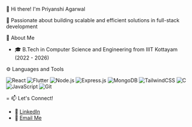 👋 Hi there! I'm Priyanshi Agarwal

🚀 Passionate about building scalable and efficient solutions in full-stack development

 💼 About Me
- 🎓 B.Tech in Computer Science and Engineering from IIIT Kottayam (2022 - 2026)


 ⚙️ Languages and Tools

![React](https://img.shields.io/badge/-React-20232A?logo=react&logoColor=61DAFB&style=for-the-badge)
![Flutter](https://img.shields.io/badge/-Flutter-02569B?logo=flutter&logoColor=white&style=for-the-badge)
![Node.js](https://img.shields.io/badge/-Node.js-339933?logo=node.js&logoColor=white&style=for-the-badge)
![Express.js](https://img.shields.io/badge/-Express.js-000000?logo=express&logoColor=white&style=for-the-badge)
![MongoDB](https://img.shields.io/badge/-MongoDB-47A248?logo=mongodb&logoColor=white&style=for-the-badge)
![TailwindCSS](https://img.shields.io/badge/-TailwindCSS-38B2AC?logo=tailwindcss&logoColor=white&style=for-the-badge)
![C](https://img.shields.io/badge/-C-A8B9CC?logo=c&logoColor=white&style=for-the-badge)
![JavaScript](https://img.shields.io/badge/-JavaScript-F7DF1E?logo=javascript&logoColor=black&style=for-the-badge)
![Git](https://img.shields.io/badge/-Git-F05032?logo=git&logoColor=white&style=for-the-badge)

=
📫 Let's Connect!
- 💼 [LinkedIn](https://www.linkedin.com/in/priyanshi-agarwal-19900a26a/)
- 📧 [Email Me](mailto:priyanshiagarwal4851@gmail.com)
